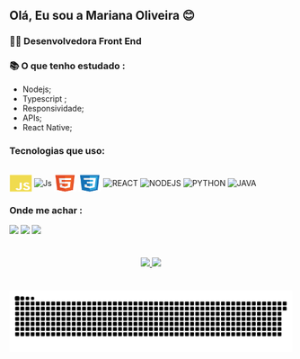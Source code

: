 ## Olá, Eu sou a Mariana Oliveira 😊

### 👩‍💻 Desenvolvedora Front End

### 📚 O que tenho estudado    :
- Nodejs;
- Typescript ;
- Responsividade;
- APIs;
- React Native;


### Tecnologias que uso:

<div style="display: inline_block"><br>
  <img align="center" alt="Js" height="30" width="40" src="https://raw.githubusercontent.com/devicons/devicon/master/icons/javascript/javascript-plain.svg" /> 
  <img align="center" alt="Js" height="30" width="40" src="https://cdn.jsdelivr.net/gh/devicons/devicon/icons/typescript/typescript-plain.svg" />      
  <img align="center" alt="HTML" height="30" width="40" src="https://raw.githubusercontent.com/devicons/devicon/master/icons/html5/html5-original.svg" />
  <img align="center" alt="CSS" height="30" width="40" src="https://raw.githubusercontent.com/devicons/devicon/master/icons/css3/css3-original.svg" />
  <img align="center" alt="REACT" height="30" width="40" src="https://cdn.jsdelivr.net/gh/devicons/devicon/icons/react/react-original.svg" />
  <img align="center" alt="NODEJS" height="30" width="40"  src="https://cdn.jsdelivr.net/gh/devicons/devicon/icons/nodejs/nodejs-original.svg" />
  <img align="center" alt="PYTHON" height="30" width="40" src="https://cdn.jsdelivr.net/gh/devicons/devicon/icons/python/python-original.svg" />
  <img align="center" alt="JAVA" height="30" width="40"src="https://cdn.jsdelivr.net/gh/devicons/devicon/icons/java/java-original-wordmark.svg" />
          
          
</div>


### Onde me achar : 
<div>
 <a href="https://www.linkedin.com/in/mariana-oliveira-a7367a16a/" target="_blank"><img src="https://img.shields.io/badge/LinkedIn-0077B5?style=for-the-badge&logo=linkedin&logoColor=white" target="_blank"></a>
 <a href="https://instagram.com/essanaomari" target="_blank"><img src="https://img.shields.io/badge/-Instagram-%23E4405F?style=for-the-badge&logo=instagram&logoColor=white" target="_blank"></a>
 <a href="mailto:mazmariana.mo@gmail.com" target="_blank"><img src="https://img.shields.io/badge/Gmail-D14836?style=for-the-badge&logo=gmail&logoColor=white" target="_blank"></a>
     </div>
 
#
 
<div align="center">
  <a href="https://github.com/marioli99">
    <img height="150em" src="https://github-readme-stats.vercel.app/api?username=marioli99&count_private=true&include_all_commits=true&show_icons=true&theme=dracula&hide_border=false&show_owner=true"/>
    <img height="150em" src="https://github-readme-stats.vercel.app/api/top-langs/?username=marioli99&theme=dracula&hide_border=false&&layout=compact"/>
  </a>
  
  
  # 
  
  <div>

  ![Snake animation](https://github.com/marioli99/marioli99/blob/output/github-contribution-grid-snake.svg)
  
  </div>
